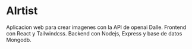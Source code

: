 # AIrtist
Aplicacion web para crear imagenes con la API de openai Dalle. Frontend con React y Tailwindcss. Backend con Nodejs, Express y base de datos Mongodb.

